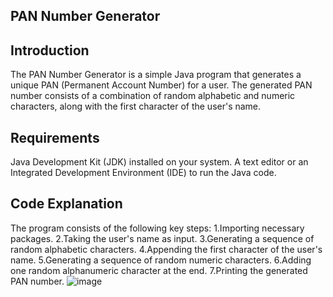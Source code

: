 ## PAN Number Generator
## Introduction
The PAN Number Generator is a simple Java program that generates a unique PAN (Permanent Account Number) for a user. The generated PAN number consists of a combination of random alphabetic and numeric characters, along with the first character of the user's name.
## Requirements
Java Development Kit (JDK) installed on your system.
A text editor or an Integrated Development Environment (IDE) to run the Java code.
## Code Explanation
The program consists of the following key steps:
1.Importing necessary packages.
2.Taking the user's name as input.
3.Generating a sequence of random alphabetic characters.
4.Appending the first character of the user's name.
5.Generating a sequence of random numeric characters.
6.Adding one random alphanumeric character at the end.
7.Printing the generated PAN number.
![image](https://github.com/user-attachments/assets/5f6ffe95-8728-46c6-ac48-11676edbe3a2)
